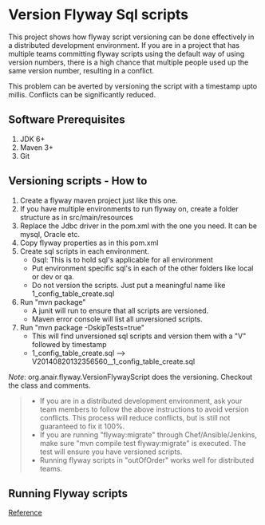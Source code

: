 Version Flyway Sql scripts
==========================

This project shows how flyway script versioning can be done effectively in a distributed development environment. If you are in a project that has multiple teams committing flyway scripts using the default way of using version numbers, there is a high chance that multiple people used up the same version number, resulting in a conflict.

This problem can be averted by versioning the script with a timestamp upto millis. Conflicts can be significantly reduced.

Software Prerequisites
----------------------
1. JDK 6+
2. Maven 3+
3. Git

Versioning scripts - How to
--------------------------
1. Create a flyway maven project just like this one.
2. If you have multiple environments to run flyway on, create a folder structure as in src/main/resources
3. Replace the Jdbc driver in the pom.xml with the one you need. It can be mysql, Oracle etc.
4. Copy flyway properties as in this pom.xml
5. Create sql scripts in each environment.    
	* 0sql: This is to hold sql's applicable for all environment   
	* Put environment specific sql's in each of the other folders like local or dev or qa.      
	* Do not version the scripts. Just put a meaningful name like 1\_config\_table\_create.sql      
6. Run "mvn package"     
	*  A junit will run to ensure that all scripts are versioned.    
	*  Maven error console will list all unversioned scripts.        
7. Run "mvn package -DskipTests=true"      
	* This will find unversioned sql scripts and version them with a "V" followed by timestamp      
	* 1\_config\_table\_create.sql  --> V20140820132356560\_\_1\_config\_table\_create.sql 

_Note_: org.anair.flyway.VersionFlywayScript does the versioning. Checkout the class and comments.

>  * If you are in a distributed development environment, ask your team members to follow the above instructions to 
avoid version conflicts. This process will reduce conflicts, but is still not guaranteed to fix it 100%.     
>  * If you are running "flyway:migrate" through Chef/Ansible/Jenkins, make sure "mvn compile test flyway:migrate" is executed. The test will ensure you have versioned scripts.         
>  * Running flyway scripts in "outOfOrder" works well for distributed teams.         

Running Flyway scripts
----------------------
[Reference](http://flywaydb.org/documentation/maven/)


	